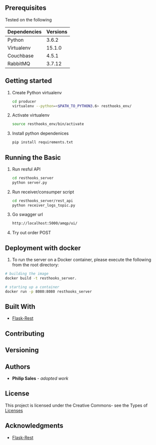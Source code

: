 
## Prerequisites
Tested on the following

| Dependencies | Versions |
| ------------ | -------- |
| Python       | 3.6.2    |
| Virtualenv   | 15.1.0   |
| Couchbase    | 4.5.1    |
| RabbitMQ     | 3.7.12   |

## Getting started 
1. Create Python virtualenv
    ```bash
    cd producer
    virtualenv --python=<$PATH_TO_PYTHON3.6> resthooks_env/
    ```
1. Activate virtualenv
    ```bash
    source resthooks_env/bin/activate
    ```
1. Install python dependenices 
    ```bash
    pip install requirements.txt
    ```

## Running the Basic 
1. Run resful API 
    ```bash
    cd resthooks_server
    python server.py 
    ```

1. Run receiver/consumper script
    ```bash
    cd resthooks_server/rest_api
    python receiver_logs_topic.py 
    ```

1. Go swagger url
    ```bash
    http://localhost:5000/amqp/ui/
    ```

1. Try out order POST

## Deployment with docker

1. To run the server on a Docker container, please execute the following from the root directory:

```bash
# building the image
docker build -t resthooks_server.

# starting up a container
docker run -p 8080:8080 resthooks_server 
```


## Built With
* [Flask-Rest](https://flask-restful.readthedocs.io)

## Contributing
## Versioning 
## Authors
* **Philip Sales** - *adopted work*
## License
This project is licensed under the Creative Commons- see the Types of [Licenses](https://opensource.org/licenses/alphabetical) 
## Acknowledgments
* [Flask-Rest](https://flask-restful.readthedocs.io)

